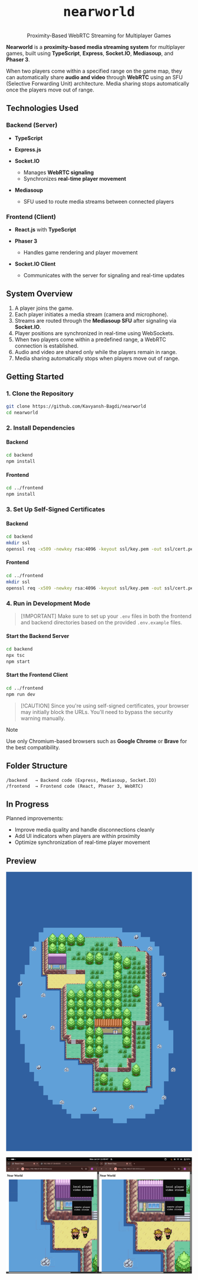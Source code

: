 <p align="center" style="font-weight: bold; font-family: monospace; font-size: 36px;">
  nearworld
</p>

<p align="center">
  Proximity-Based WebRTC Streaming for Multiplayer Games
</p>

**Nearworld** is a **proximity-based media streaming system** for multiplayer games, built using **TypeScript**, **Express**, **Socket.IO**, **Mediasoup**, and **Phaser 3**.

When two players come within a specified range on the game map, they can automatically share **audio and video** through **WebRTC** using an SFU (Selective Forwarding Unit) architecture. Media sharing stops automatically once the players move out of range.

## Technologies Used

### Backend (Server)

- **TypeScript**
- **Express.js**
- **Socket.IO**

  - Manages **WebRTC signaling**
  - Synchronizes **real-time player movement**

- **Mediasoup**

  - SFU used to route media streams between connected players

### Frontend (Client)

- **React.js** with **TypeScript**
- **Phaser 3**

  - Handles game rendering and player movement

- **Socket.IO Client**

  - Communicates with the server for signaling and real-time updates

## System Overview

1. A player joins the game.
2. Each player initiates a media stream (camera and microphone).
3. Streams are routed through the **Mediasoup SFU** after signaling via **Socket.IO**.
4. Player positions are synchronized in real-time using WebSockets.
5. When two players come within a predefined range, a WebRTC connection is established.
6. Audio and video are shared only while the players remain in range.
7. Media sharing automatically stops when players move out of range.

## Getting Started

### 1. Clone the Repository

```bash
git clone https://github.com/Kavyansh-Bagdi/nearworld
cd nearworld
```

### 2. Install Dependencies

#### Backend

```bash
cd backend
npm install
```

#### Frontend

```bash
cd ../frontend
npm install
```

### 3. Set Up Self-Signed Certificates

#### Backend

```bash
cd backend
mkdir ssl
openssl req -x509 -newkey rsa:4096 -keyout ssl/key.pem -out ssl/cert.pem -days 365 -nodes
```

#### Frontend

```bash
cd ../frontend
mkdir ssl
openssl req -x509 -newkey rsa:4096 -keyout ssl/key.pem -out ssl/cert.pem -days 365 -nodes
```

### 4. Run in Development Mode

> \[!IMPORTANT]
> Make sure to set up your `.env` files in both the frontend and backend directories based on the provided `.env.example` files.

#### Start the Backend Server

```bash
cd backend
npx tsc
npm start
```

#### Start the Frontend Client

```bash
cd ../frontend
npm run dev
```

> \[!CAUTION]
> Since you're using self-signed certificates, your browser may initially block the URLs. You'll need to bypass the security warning manually.

> [!NOTE]  
> Use only Chromium-based browsers such as **Google Chrome** or **Brave** for the best compatibility.

## Folder Structure

```
/backend   → Backend code (Express, Mediasoup, Socket.IO)
/frontend  → Frontend code (React, Phaser 3, WebRTC)
```

## In Progress

Planned improvements:

- Improve media quality and handle disconnections cleanly
- Add UI indicators when players are within proximity
- Optimize synchronization of real-time player movement

## Preview

![Map Preview](images/map.png)

![Screenshot](images/screenshot.png)
